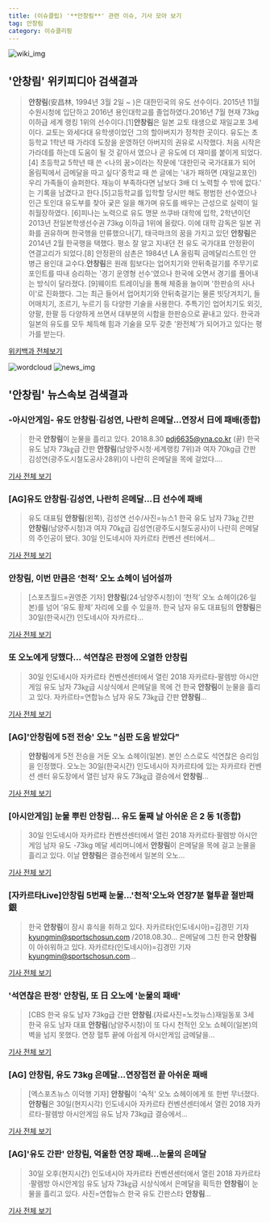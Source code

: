 ```yaml
---
title: (이슈클립) '**안창림**' 관련 이슈, 기사 모아 보기
tag: 안창림
category: 이슈클리핑
---
```

![wiki_img](https://user-images.githubusercontent.com/42597476/44503234-41136a80-a6d0-11e8-9071-6fc6418eafe4.png)
## **'**안창림**'** 위키피디아 검색결과
>**안창림**(安昌林, 1994년 3월 2일 ~ )은 대한민국의 유도 선수이다. 2015년 11월 수원시청에 입단하고 2016년 용인대학교를 졸업하였다.2016년 7월 현재 73kg 이하급 세계 랭킹 1위의 선수이다.[1]**안창림**은 일본 교토 태생으로 재일교포 3세이다. 교토는 와세다대 유학생이었던 그의 할아버지가 정착한 곳이다. 유도는 초등학교 1학년 때 가라데 도장을 운영하던 아버지의 권유로 시작했다. 처음 시작은 가라데를 하는데 도움이 될 것 같아서 였으나 곧 유도에 더 재미를 붙이게 되었다.[4] 초등학교 5학년 때 쓴 <나의 꿈>이라는 작문에 '대한민국 국가대표가 되어 올림픽에서 금메달을 따고 싶다'중학교 때 쓴 글에는 '내가 패하면 (재일교포인) 우리 가족들이 슬퍼한다. 재능이 부족하다면 남보다 3배 더 노력할 수 밖에 없다.' 는 기록을 남겼다고 한다.[5]고등학교를 입학할 당시만 해도 평범한 선수였으나 인근 토인대 유도부를 찾아 궂은 일을 해가며 유도를 배우는 근성으로 실력이 일취월장하였다. [6]피나는 노력으로 유도 명문 쓰쿠바 대학에 입학, 2학년이던 2013년 전일본학생선수권 73kg 이하급 1위에 올랐다. 이에 대학 감독은 일본 귀화를 권유하며 한국행을 만류했으나[7], 태극마크의 꿈을 가지고 있던 **안창림**은 2014년 2월 한국행을 택했다. 평소 잘 알고 지내던 전 유도 국가대표 안정환이 연결고리가 되었다.[8] 안정환의 삼촌은 1984년 LA 올림픽 금메달리스트인 안병근 용인대 교수다.**안창림**은 원래 힘보다는 업어치기와 안뒤축걸기를 주무기로 포인트를 따내 승리하는 '경기 운영형 선수'였으나 한국에 오면서 경기를 풀어내는 방식이 달라졌다. [9]웨이트 트레이닝을 통해 체중을 늘이며 '한판승의 사나이'로 진화했다. 그는 최근 들어서 업어치기와 안뒤축걸기는 물론 빗당겨치기, 들어매치기, 조르기, 누르기 등 다양한 기술을 사용한다. 주특기인 업어치기도 외깃, 양팔, 한팔 등 다양하게 쓰면서 대부분의 시합을 한판승으로 끝내고 있다. 한국과 일본의 유도를 모두 체득해 힘과 기술을 모두 갖춘 '완전체'가 되어가고 있다는 평가를 받는다.

<a href="https://ko.wikipedia.org/wiki/안창림" target="_blank">위키백과 전체보기</a>

![wordcloud](https://s3.ap-northeast-2.amazonaws.com/lyrics101-wordcloud/2018-08-30-1535639700.png)
![news_img](https://user-images.githubusercontent.com/42597476/44507050-1206f400-a6e4-11e8-8d98-7ffbfebb353f.png)
## **'**안창림**'** 뉴스속보 검색결과
### -아시안게임- 유도 **안창림**·김성연, 나란히 은메달…연장서 日에 패배(종합)

>한국 **안창림**이 눈물을 흘리고 있다. 2018.8.30 pdj6635@yna.co.kr (끝) 한국 유도 남자 73㎏급 간판 **안창림**(남양주시청·세계랭킹 7위)과 여자 70kg급 간판 김성연(광주도시철도공사·28위)이 나란히 은메달을 목에 걸었다....

<a href="http://app.yonhapnews.co.kr/YNA/Basic/SNS/r.aspx?c=AKR20180830179051007&did=1195m" target="_blank">기사 전체 보기</a>

### [AG]유도 **안창림**·김성연, 나란히 은메달…日 선수에 패배

>유도 대표팀 **안창림**(왼쪽), 김성연 선수/사진=뉴스1 한국 유도 남자 73㎏ 간판 **안창림**(남양주시청)과 여자 70㎏급 김성연(광주도시철도공사)이 나란히 은메달의 주인공이 됐다. 30일 인도네시아 자카르타 컨벤션 센터에서...

<a href="http://news.mt.co.kr/mtview.php?no=2018083021233329849" target="_blank">기사 전체 보기</a>

### **안창림**, 이번 만큼은 ‘천적’ 오노 쇼헤이 넘어설까

>[스포츠월드=권영준 기자] **안창림**(24·남양주시청)이 ‘천적’ 오노 쇼헤이(26·일본)를 넘어 ‘유도 황제’ 자리에 오를 수 있을까. 한국 남자 유도 대표팀의 **안창림**은 30일(한국시간) 인도네시아 자카르타...

<a href="http://www.sportsworldi.com/content/html/2018/08/29/20180829675477.html" target="_blank">기사 전체 보기</a>

### 또 오노에게 당했다… 석연찮은 판정에 오열한 **안창림**

>30일 인도네시아 자카르타 컨벤션센터에서 열린 2018 자카르타-팔렘방 아시안게임 유도 남자 73㎏급 시상식에서 은메달을 목에 건 한국 **안창림**이 눈물을 흘리고 있다. 자카르타=연합뉴스 남자 유도 73㎏급 간판 **안창림**...

<a href="http://www.hankookilbo.com/v/cb56478172734222b9deaf52b754738f" target="_blank">기사 전체 보기</a>

### [AG]'**안창림**에 5전 전승' 오노 "심판 도움 받았다"

>**안창림**에게 5전 전승을 거둔 오노 쇼헤이(일본). 본인 스스로도 석연찮은 승리임을 인정했다. 오노는 30일(한국시간) 인도네시아 자카르타에 있는 자카르타 컨벤션 센터 유도장에서 열린 남자 유도 73㎏급 결승에서 **안창림**...

<a href="http://joynews.inews24.com/php/news_view.php?g_menu=702500&g_serial=1121918&rrf=nv" target="_blank">기사 전체 보기</a>

### [아시안게임] 눈물 뿌린 **안창림**… 유도 둘째 날 아쉬운 은 2 동 1(종합)

>30일 인도네시아 자카르타 컨벤션센터에서 열린 2018 자카르타·팔렘방 아시안게임 남자 유도 -73kg 메달 세리머니에서 **안창림**이 은메달을 목에 걸고 눈물을 흘리고 있다. 이날 **안창림**은 결승전에서 일본의 오노...

<a href="http://news1.kr/articles/?3413358" target="_blank">기사 전체 보기</a>

### [자카르타Live]**안창림** 5번째 눈물...'천적'오노와 연장7분 혈투끝 절반패 銀

>한국 **안창림**이 잠시 휴식을 취하고 있다. 자카르타(인도네시아)=김경민 기자 kyungmin@sportschosun.com /2018.08.30... 은메달에 그친 한국 **안창림**이 아쉬워하고 있다. 자카르타(인도네시아)=김경민 기자 kyungmin@sportschosun.com...

<a href="http://sports.chosun.com/news/ntype.htm?id=201808310100290980022115&servicedate=20180830" target="_blank">기사 전체 보기</a>

### '석연찮은 판정' **안창림**, 또 日 오노에 '눈물의 패배'

>[CBS 한국 유도 남자 73kg급 간판 **안창림**.(자료사진=노컷뉴스)재일동포 3세 한국 유도 남자 대표 **안창림**(남양주시청)이 또 다시 천적인 오노 쇼헤이(일본)의 벽을 넘지 못했다. 연장 혈투 끝에 아쉽게 아시안게임 금메달을...

<a href="http://www.nocutnews.co.kr/news/5024438" target="_blank">기사 전체 보기</a>

### [AG] **안창림**, 유도 73kg 은메달…연장접전 끝 아쉬운 패배

>[엑스포츠뉴스 이덕행 기자] **안창림**이 '숙적' 오노 쇼헤이에게 또 한번 무너졌다. **안창림**은 30일(현지시각) 인도네시아 자카르타 컨벤션센터에서 열린 2018 자카르타-팔렘방 아시안게임 유도 남자 73kg급 결승에서...

<a href="http://www.xportsnews.com/?ac=article_view&entry_id=1013662" target="_blank">기사 전체 보기</a>

### [AG]'유도 간판' **안창림**, 억울한 연장 패배...눈물의 은메달

>30일 오후(현지시간) 인도네시아 자카르타 컨벤션센터에서 열린 2018 자카르타·팔렘방 아시안게임 유도 남자 73㎏급 시상식에서 은메달을 획득한 **안창림**이 눈물을 흘리고 있다. 사진=연합뉴스 한국 유도 간판스타 **안창림**...

<a href="http://starin.edaily.co.kr/news/newspath.asp?newsid=02863446619312568" target="_blank">기사 전체 보기</a>


